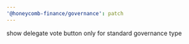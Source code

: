 ```yaml
---
'@honeycomb-finance/governance': patch
---
```


show delegate vote button only for standard governance type
